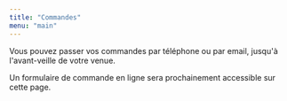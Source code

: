 ```yaml
---
title: "Commandes"
menu: "main"
---
```


Vous pouvez passer vos commandes par téléphone ou par email, jusqu'à
l'avant-veille de votre venue.

Un formulaire de commande en ligne sera prochainement accessible sur cette
page.
